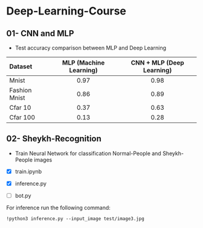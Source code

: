 # Deep-Learning-Course

## 01- CNN and MLP

- Test accuracy comparison between MLP and Deep Learning

| Dataset | MLP (Machine Learning) | CNN + MLP (Deep Learning) |
| :---         |     :---:      |          :---: |
| Mnist  | 0.97     | 0.98    |
|Fashion Mnist     | 0.86       | 0.89    |
|Cfar 10     | 0.37       | 0.63      |
|Cfar 100     | 0.13       | 0.28      |

## 02- Sheykh-Recognition

- Train Neural Network for classification Normal-People and Sheykh-People images

- [x] train.ipynb

- [x] inference.py

- [ ] bot.py

For inference run the following command:

```
!python3 inference.py --input_image test/image3.jpg

```
